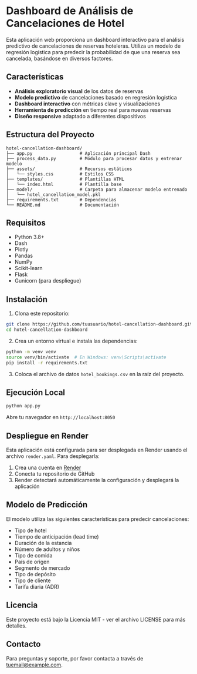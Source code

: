 # Dashboard de Análisis de Cancelaciones de Hotel

Esta aplicación web proporciona un dashboard interactivo para el análisis predictivo de cancelaciones de reservas hoteleras. Utiliza un modelo de regresión logística para predecir la probabilidad de que una reserva sea cancelada, basándose en diversos factores.

## Características

- **Análisis exploratorio visual** de los datos de reservas
- **Modelo predictivo** de cancelaciones basado en regresión logística
- **Dashboard interactivo** con métricas clave y visualizaciones
- **Herramienta de predicción** en tiempo real para nuevas reservas
- **Diseño responsive** adaptado a diferentes dispositivos

## Estructura del Proyecto

```
hotel-cancellation-dashboard/
├── app.py                  # Aplicación principal Dash
├── process_data.py         # Módulo para procesar datos y entrenar modelo
├── assets/                 # Recursos estáticos
│   └── styles.css          # Estilos CSS
├── templates/              # Plantillas HTML
│   └── index.html          # Plantilla base
├── model/                  # Carpeta para almacenar modelo entrenado
│   └── hotel_cancellation_model.pkl
├── requirements.txt        # Dependencias
└── README.md               # Documentación
```

## Requisitos

- Python 3.8+
- Dash
- Plotly
- Pandas
- NumPy
- Scikit-learn
- Flask
- Gunicorn (para despliegue)

## Instalación

1. Clona este repositorio:
```bash
git clone https://github.com/tuusuario/hotel-cancellation-dashboard.git
cd hotel-cancellation-dashboard
```

2. Crea un entorno virtual e instala las dependencias:
```bash
python -m venv venv
source venv/bin/activate  # En Windows: venv\Scripts\activate
pip install -r requirements.txt
```

3. Coloca el archivo de datos `hotel_bookings.csv` en la raíz del proyecto.

## Ejecución Local

```bash
python app.py
```

Abre tu navegador en `http://localhost:8050`

## Despliegue en Render

Esta aplicación está configurada para ser desplegada en Render usando el archivo `render.yaml`. Para desplegarla:

1. Crea una cuenta en [Render](https://render.com/)
2. Conecta tu repositorio de GitHub
3. Render detectará automáticamente la configuración y desplegará la aplicación

## Modelo de Predicción

El modelo utiliza las siguientes características para predecir cancelaciones:

- Tipo de hotel
- Tiempo de anticipación (lead time)
- Duración de la estancia
- Número de adultos y niños
- Tipo de comida
- País de origen
- Segmento de mercado
- Tipo de depósito
- Tipo de cliente
- Tarifa diaria (ADR)

## Licencia

Este proyecto está bajo la Licencia MIT - ver el archivo LICENSE para más detalles.

## Contacto

Para preguntas y soporte, por favor contacta a través de [tuemail@example.com](mailto:tuemail@example.com).